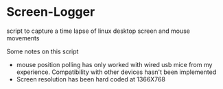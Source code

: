 # Screen-Logger
script to capture a time lapse of linux desktop screen and mouse movements

Some notes on this script
 * mouse position polling has only worked with wired usb mice from my experience. Compatibility with other devices hasn't been implemented
 * Screen resolution has been hard coded at 1366X768
